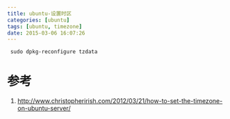 ```yaml
---
title: ubuntu-设置时区
categories: [ubuntu]
tags: [ubuntu, timezone]
date: 2015-03-06 16:07:26
---
```


     sudo dpkg-reconfigure tzdata

# 参考

1.  <http://www.christopherirish.com/2012/03/21/how-to-set-the-timezone-on-ubuntu-server/>
